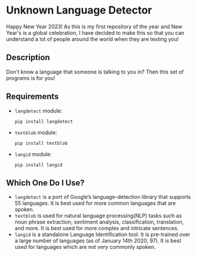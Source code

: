 # Unknown Language Detector

Happy New Year 2023! As this is my first repository of the year and New Year's is a global celebration, I have decided to make this so that you can understand a lot of people around the world when they are texting you!

## Description

Don't know a language that someone is talking to you in? Then this set of programs is for you!

## Requirements

- `langdetect` module:
  
  ```
  pip install langdetect
  ```
  
- `textblob` module:
  
  ```
  pip install textblob
  ```
  
- `langid` module:
  
  ```
  pip install langid
  ```

## Which One Do I Use?

- `langdetect` is a port of Google’s language-detection library that supports 55 languages. It is best used for more common languages that are spoken.
- `textblob` is used for natural language processing(NLP) tasks such as noun phrase extraction, sentiment analysis, classification, translation, and more. It is best used for more complex and intricate sentences.
- `langid` is a standalone Language Identification tool. It is pre-trained over a large number of languages (as of January 14th 2020, 97). It is best used for languages which are not very commonly spoken.
